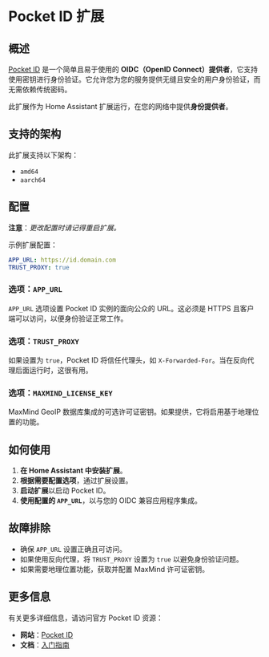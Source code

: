 # Pocket ID 扩展

## 概述

[Pocket ID](https://pocket-id.org/) 是一个简单且易于使用的 **OIDC（OpenID Connect）提供者**，它支持使用密钥进行身份验证。它允许您为您的服务提供无缝且安全的用户身份验证，而无需依赖传统密码。

此扩展作为 Home Assistant 扩展运行，在您的网络中提供**身份提供者**。

## 支持的架构

此扩展支持以下架构：

- `amd64`
- `aarch64`

## 配置

**注意**：_更改配置时请记得重启扩展。_

示例扩展配置：

```yaml
APP_URL: https://id.domain.com
TRUST_PROXY: true
```

### 选项：`APP_URL`

`APP_URL` 选项设置 Pocket ID 实例的面向公众的 URL。这必须是 HTTPS 且客户端可以访问，以便身份验证正常工作。

### 选项：`TRUST_PROXY`

如果设置为 `true`，Pocket ID 将信任代理头，如 `X-Forwarded-For`。当在反向代理后面运行时，这很有用。

### 选项：`MAXMIND_LICENSE_KEY`

MaxMind GeoIP 数据库集成的可选许可证密钥。如果提供，它将启用基于地理位置的功能。

## 如何使用

1. **在 Home Assistant 中安装扩展**。
2. **根据需要配置选项**，通过扩展设置。
3. **启动扩展**以启动 Pocket ID。
4. **使用配置的 `APP_URL`**，以与您的 OIDC 兼容应用程序集成。

## 故障排除

- 确保 `APP_URL` 设置正确且可访问。
- 如果使用反向代理，将 `TRUST_PROXY` 设置为 `true` 以避免身份验证问题。
- 如果需要地理位置功能，获取并配置 MaxMind 许可证密钥。

## 更多信息

有关更多详细信息，请访问官方 Pocket ID 资源：

- **网站**：[Pocket ID](https://pocket-id.org/)
- **文档**：[入门指南](https://pocket-id.org/docs/introduction/)